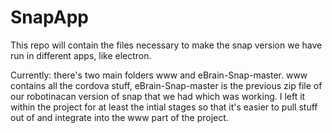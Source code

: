 # SnapApp
This repo will contain the files necessary to make the snap version we have run in different apps, like electron. 

Currently: 
there's two main folders www and eBrain-Snap-master. www contains all the cordova stuff, eBrain-Snap-master is the previous zip file of our robotinacan version of snap that we had which was working.
I left it within the project for at least the intial stages so that it's easier to pull stuff out of and integrate into the www part of the project. 
